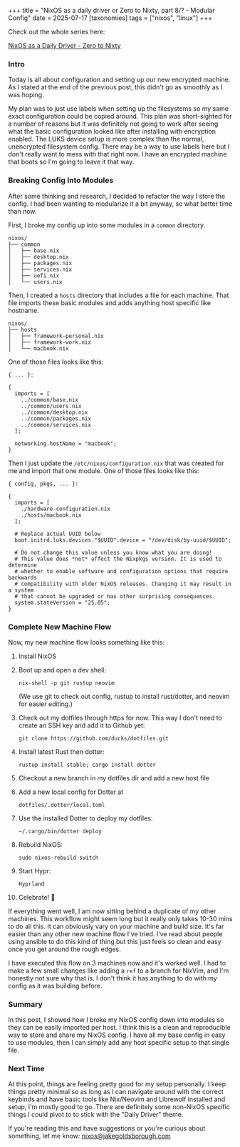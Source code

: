 +++
title = "NixOS as a daily driver or Zero to Nixty, part 8/? - Modular Config"
date = 2025-07-17
[taxonomies]
tags = ["nixos", "linux"]
+++

Check out the whole series here:

[NixOS as a Daily Driver - Zero to Nixty](/tags/nixos)

### Intro

Today is all about configuration and setting up our new encrypted machine. As
I stated at the end of the previous post, this didn't go as smoothly as I was
hoping.

My plan was to just use labels when setting up the filesystems so my same exact
configuration could be copied around. This plan was short-sighted for a number
of reasons but it was definitely not going to work after seeing what the basic
configuration looked like after installing with encryption enabled. The LUKS
device setup is more complex than the normal, unencrypted filesystem
config. There may be a way to use labels here but I don't really want to mess
with that right now. I have an encrypted machine that boots so I'm going to
leave it that way.

### Breaking Config Into Modules

After some thinking and research, I decided to refactor the way I store the
config. I had been wanting to modularize it a bit anyway, so what better time
than now.

First, I broke my config up into some modules in a `common` directory.

```
nixos/
├── common
│   ├── base.nix
│   ├── desktop.nix
│   ├── packages.nix
│   ├── services.nix
│   ├── uefi.nix
│   └── users.nix
```

Then, I created a `hosts` directory that includes a file for each machine.
That file imports these basic modules and adds anything host specific like
hostname.

```
nixos/
├── hosts
│   ├── framework-personal.nix
│   ├── framework-work.nix
│   └── macbook.nix
```

One of those files looks like this:

```
{ ... }:

{
  imports = [
    ../common/base.nix
    ../common/users.nix
    ../common/desktop.nix
    ../common/packages.nix
    ../common/services.nix
  ];

  networking.hostName = "macbook";
}
```

Then I just update the `/etc/nixos/configuration.nix` that was created for
me and import that one module. One of those files looks like this:

```
{ config, pkgs, ... }:

{
  imports = [
    ./hardware-configuration.nix
    ./hosts/macbook.nix
  ];

  # Replace actual UUID below
  boot.initrd.luks.devices."$UUID".device = "/dev/disk/by-uuid/$UUID";

  # Do not change this value unless you know what you are doing!
  # This value does *not* affect the Nixpkgs version. It is used to determine
  # whether to enable software and configuration options that require backwards
  # compatibility with older NixOS releases. Changing it may result in a system
  # that cannot be upgraded or has other surprising consequences.
  system.stateVersion = "25.05";
}
```

### Complete New Machine Flow

Now, my new machine flow looks something like this:

1. Install NixOS
2. Boot up and open a dev shell:

   `nix-shell -p git rustup neovim`

   (We use git to check out config, rustup to install rust/dotter, and neovim
   for easier editing.)
3. Check out my dotfiles through https for now. This way I don't need to create
   an SSH key and add it to Github yet:

   `git clone https://github.com/ducks/dotfiles.git`
4. Install latest Rust then dotter:

   `rustup install stable; cargo install dotter`
5. Checkout a new branch in my dotfiles dir and add a new host file
6. Add a new local config for Dotter at

   `dotfiles/.dotter/local.toml`
7. Use the installed Dotter to deploy my dotfiles:

   `~/.cargo/bin/dotter deploy`

8. Rebuild NixOS:

   `sudo nixos-rebuild switch`

9. Start Hypr:

   `Hyprland`

10. Celebrate! :tada:

If everything went well, I am now sitting behind a duplicate of my other machines.
This workflow might seem long but it really only takes 10-30 mins to do all
this. It can obviously vary on your machine and build size. It's far easier than
any other new machine flow I've tried. I've read about people using ansible
to do this kind of thing but this just feels so clean and easy once you get
around the rough edges.

I have executed this flow on 3 machines now and it's worked well. I had to make
a few small changes like adding a `ref` to a branch for NixVim, and I'm
honestly not sure why that is. I don't think it has anything to do with my
config as it was building before.

### Summary

In this post, I showed how I broke my NixOS config down into modules so they can
be easily imported per host. I think this is a clean and reproducible way
to store and share my NixOS config. I have all my base config in easy to use
modules, then I can simply add any host specific setup to that single file.

### Next Time

At this point, things are feeling pretty good for my setup personally. I keep
things pretty minimal so as long as I can navigate around with the correct
keybinds and have basic tools like Nix/Neovim and Librewolf installed and
setup, I'm mostly good to go. There are definitely some non-NixOS specific
things I could pivot to to stick with the "Daily Driver" theme.

If you're reading this and have suggestions or you're curious about something,
let me know: [nixos@jakegoldsborough.com](mailto:nixos@jakegoldsborough.com)
